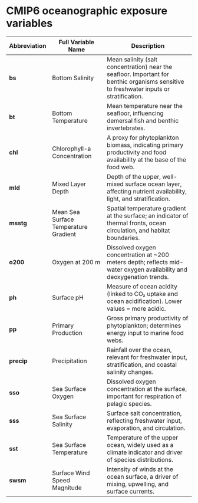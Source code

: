# CMIP6 oceanographic exposure variables

| Abbreviation | Full Variable Name                    | Description                                                                                                                             |
| ------------ | ------------------------------------- | --------------------------------------------------------------------------------------------------------------------------------------- |
| **bs**       | Bottom Salinity                       | Mean salinity (salt concentration) near the seafloor. Important for benthic organisms sensitive to freshwater inputs or stratification. |
| **bt**       | Bottom Temperature                    | Mean temperature near the seafloor, influencing demersal fish and benthic invertebrates.                                                |
| **chl**      | Chlorophyll-a Concentration           | A proxy for phytoplankton biomass, indicating primary productivity and food availability at the base of the food web.                   |
| **mld**      | Mixed Layer Depth                     | Depth of the upper, well-mixed surface ocean layer, affecting nutrient availability, light, and stratification.                         |
| **msstg**    | Mean Sea Surface Temperature Gradient | Spatial temperature gradient at the surface; an indicator of thermal fronts, ocean circulation, and habitat boundaries.                 |
| **o200**     | Oxygen at 200 m                       | Dissolved oxygen concentration at \~200 meters depth; reflects mid-water oxygen availability and deoxygenation trends.                  |
| **ph**       | Surface pH                            | Measure of ocean acidity (linked to CO₂ uptake and ocean acidification). Lower values = more acidic.                                    |
| **pp**       | Primary Production                    | Gross primary productivity of phytoplankton; determines energy input to marine food webs.                                               |
| **precip**   | Precipitation                         | Rainfall over the ocean, relevant for freshwater input, stratification, and coastal salinity changes.                                   |
| **sso**      | Sea Surface Oxygen                    | Dissolved oxygen concentration at the surface, important for respiration of pelagic species.                                            |
| **sss**      | Sea Surface Salinity                  | Surface salt concentration, reflecting freshwater input, evaporation, and circulation.                                                  |
| **sst**      | Sea Surface Temperature               | Temperature of the upper ocean, widely used as a climate indicator and driver of species distributions.                                 |
| **swsm**     | Surface Wind Speed Magnitude          | Intensity of winds at the ocean surface, a driver of mixing, upwelling, and surface currents.                                           |
